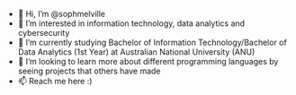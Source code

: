 - 👋 Hi, I’m @sophmelville
- 👀 I’m interested in information technology, data analytics and cybersecurity
- 🌱 I’m currently studying Bachelor of Information Technology/Bachelor of Data Analytics (1st Year) at Australian National University (ANU)
- 💞️ I’m looking to learn more about different programming languages by seeing projects that others have made
- 📫 Reach me here :)

<!---
sophmelville/sophmelville is a ✨ special ✨ repository because its `README.md` (this file) appears on your GitHub profile.
You can click the Preview link to take a look at your changes.
--->
